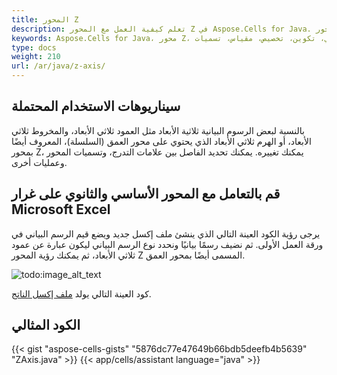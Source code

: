 ```yaml
---
title: المحور Z
description: تعلم كيفية العمل مع المحور Z في Aspose.Cells for Java. سيساعدك دليلنا على فهم كيفية تكوين وتخصيص المحور Z، بما في ذلك مقياسه وتسمياته، لتعزيز رسومك البيانية.
keywords: Aspose.Cells for Java، محور Z، رسم بياني، تكوين، تخصيص، مقياس، تسميات.
type: docs
weight: 210
url: /ar/java/z-axis/
---
```


## **سيناريوهات الاستخدام المحتملة**
بالنسبة لبعض الرسوم البيانية ثلاثية الأبعاد مثل العمود ثلاثي الأبعاد، والمخروط ثلاثي الأبعاد، أو الهرم ثلاثي الأبعاد الذي يحتوي على محور العمق (السلسلة)، المعروف أيضًا بمحور Z، يمكنك تغييره. يمكنك تحديد الفاصل بين علامات التدرج، وتسميات المحور وعمليات أخرى.
## **قم بالتعامل مع المحور الأساسي والثانوي على غرار Microsoft Excel**
يرجى رؤية الكود العينة التالي الذي ينشئ ملف إكسل جديد ويضع قيم الرسم البياني في ورقة العمل الأولى. ثم نضيف رسمًا بيانيًا ونحدد نوع الرسم البياني ليكون عبارة عن عمود ثلاثي الأبعاد، ثم يمكنك رؤية المحور Z المسمى أيضًا بمحور العمق. 

![todo:image_alt_text](excel.png)

كود العينة التالي يولد [ملف إكسل الناتج](ZAxis.xlsx).

## **الكود المثالي**
{{< gist "aspose-cells-gists" "5876dc77e47649b66bdb5deefb4b5639" "ZAxis.java" >}}
{{< app/cells/assistant language="java" >}}
